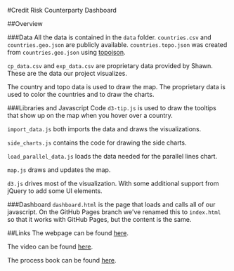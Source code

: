 #Credit Risk Counterparty Dashboard

##Overview

###Data
All the data is contained in the `data` folder. `countries.csv` and `countries.geo.json` are publicly available. `countries.topo.json` was created from `countries.geo.json` using [topojson](https://www.npmjs.org/package/topojson).

`cp_data.csv` and `exp_data.csv` are proprietary data provided by Shawn. These are the data our project visualizes.

The country and topo data is used to draw the map. The proprietary data is used to color the countries and to draw the charts.

###Libraries and Javascript Code
`d3-tip.js` is used to draw the tooltips that show up on the map when you hover over a country.

`import_data.js` both imports the data and draws the visualizations.

`side_charts.js` contains the code for drawing the side charts.

`load_parallel_data.js` loads the data needed for the parallel lines chart.

`map.js` draws and updates the map.

`d3.js` drives most of the visualization. With some additional support from
jQuery to add some UI elements.

###Dashboard
`dashboard.html` is the page that loads and calls all of our javascript. On the
GitHub Pages branch we've renamed this to `index.html` so that it works with GitHub
Pages, but the content is the same.

##Links
The webpage can be found [here](http://jeffreyrogers.github.io/cs171-final-project/).

The video can be found [here](https://vimeo.com/93557553).

The process book can be found [here](https://github.com/jeffreyrogers/cs171-final-project/blob/master/process_book.pdf).

